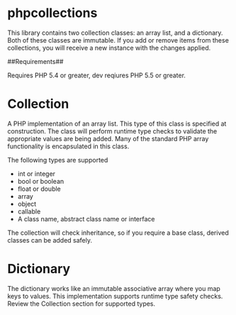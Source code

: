 phpcollections
=============

This library contains two collection classes: an array list, and a dictionary.
Both of these classes are immutable. If you add or remove items from these collections,
you will receive a new instance with the changes applied. 

##Requirements##

Requires PHP 5.4 or greater, dev reqiures PHP 5.5 or greater.

Collection
=============

A PHP implementation of an array list. This type of this class is specified
at construction. The class will perform runtime type checks to validate the
appropriate values are being added. Many of the standard PHP array 
functionality is encapsulated in this class.

The following types are supported

  * int or integer
  * bool or boolean
  * float or double
  * array
  * object
  * callable
  * A class name, abstract class name or interface

The collection will check inheritance, so if you require a base class, 
derived classes can be added safely.

Dictionary
============
The dictionary works like an immutable associative array where you map keys to values.
This implementation supports runtime type safety checks. Review the Collection
section for supported types. 
